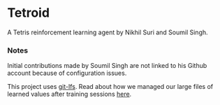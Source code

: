 # Tetroid
A Tetris reinforcement learning agent by Nikhil Suri and Soumil Singh.

### Notes
Initial contributions made by Soumil Singh are not linked to his Github account because of configuration issues.

This project uses [git-lfs](https://git-lfs.github.com/). Read about how we managed our large files of learned values after training sessions [here](values/experiments.md).
